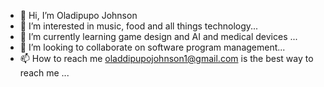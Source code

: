 - 👋 Hi, I’m Oladipupo Johnson
- 👀 I’m interested in  music, food and all things technology...
- 🌱 I’m currently learning game design and AI and medical devices ...
- 💞️ I’m looking to collaborate on software program management...
- 📫 How to reach me oladdipupojohnson1@gmail.com is the best way to reach me ...

<!---
olajay/olajay is a ✨ special ✨ repository because its `README.md` (this file) appears on your GitHub profile.
You can click the Preview link to take a look at your changes.
--->
